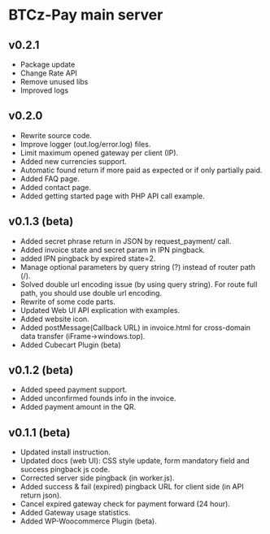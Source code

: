 BTCz-Pay main server
===


v0.2.1
-------
- Package update
- Change Rate API
- Remove unused libs
- Improved logs

v0.2.0
-------
- Rewrite source code.
- Improve logger (out.log/error.log) files.
- Limit maximum opened gateway per client (IP).
- Added new currencies support.
- Automatic found return if more paid as expected or if only partially paid.
- Added FAQ page.
- Added contact page.
- Added getting started page with PHP API call example.

v0.1.3 (beta)
------
- Added secret phrase return in JSON by request_payment/ call.
- Added invoice state and secret param in IPN pingback.
- added IPN pingback by expired state=2.
- Manage optional parameters by query string (?) instead of router path (/).
- Solved double url encoding issue (by using query string). For route full path, you should use double url encoding.
- Rewrite of some code parts.
- Updated Web UI API explication with examples.
- Added website icon.
- Added postMessage(Callback URL) in invoice.html for cross-domain data transfer (iFrame->windows.top).
- Added Cubecart Plugin (beta)

v0.1.2 (beta)
------
- Added speed payment support.
- Added unconfirmed founds info in the invoice.
- Added payment amount in the QR.

v0.1.1 (beta)
------
- Updated install instruction.
- Updated docs (web UI): CSS style update, form mandatory field and success pingback js code.
- Corrected server side pingback (in worker.js).
- Added success & fail (expired) pingback URL for client side (in API return json).
- Cancel expired gateway check for payment forward (24 hour).
- Added Gateway usage statistics.
- Added WP-Woocommerce Plugin (beta).
